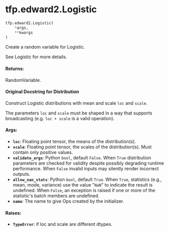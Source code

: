 <div itemscope itemtype="http://developers.google.com/ReferenceObject">
<meta itemprop="name" content="tfp.edward2.Logistic" />
</div>

# tfp.edward2.Logistic

``` python
tfp.edward2.Logistic(
    *args,
    **kwargs
)
```

Create a random variable for Logistic.

See Logistic for more details.

#### Returns:

  RandomVariable.

#### Original Docstring for Distribution

Construct Logistic distributions with mean and scale `loc` and `scale`.

The parameters `loc` and `scale` must be shaped in a way that supports
broadcasting (e.g. `loc + scale` is a valid operation).


#### Args:

* <b>`loc`</b>: Floating point tensor, the means of the distribution(s).
* <b>`scale`</b>: Floating point tensor, the scales of the distribution(s). Must
    contain only positive values.
* <b>`validate_args`</b>: Python `bool`, default `False`. When `True` distribution
    parameters are checked for validity despite possibly degrading runtime
    performance. When `False` invalid inputs may silently render incorrect
    outputs.
* <b>`allow_nan_stats`</b>: Python `bool`, default `True`. When `True`, statistics
    (e.g., mean, mode, variance) use the value "`NaN`" to indicate the
    result is undefined. When `False`, an exception is raised if one or
    more of the statistic's batch members are undefined.
* <b>`name`</b>: The name to give Ops created by the initializer.


#### Raises:

* <b>`TypeError`</b>: if loc and scale are different dtypes.